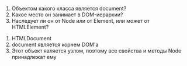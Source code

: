 1. Объектом какого класса является document?
2. Какое место он занимает в DOM-иерархии?
3. Наследует ли он от Node или от Element, или может от HTMLElement?

1) HTMLDocument
2) document является корнем DOM'а
3) Этот объект является узлом, поэтому все свойства и методы Node принадлежат ему

